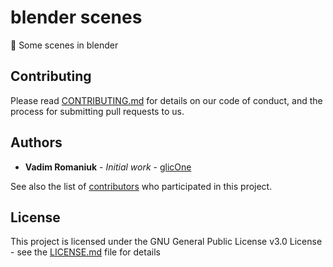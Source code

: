 # blender scenes
:name_badge: Some scenes in blender

## Contributing

Please read [CONTRIBUTING.md](CONTRIBUTING.md) for details on our code of conduct, and the process for submitting pull requests to us.

## Authors

* **Vadim Romaniuk** - *Initial work* - [glicOne](https://github.com/RomaniukVadim)

See also the list of [contributors](https://github.com/RomaniukVadim/blender_scenes/contributors) who participated in this project.

## License

This project is licensed under the GNU General Public License v3.0 License - see the [LICENSE.md](LICENSE.md) file for details
